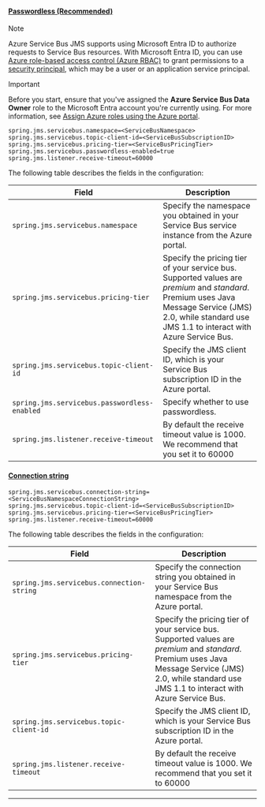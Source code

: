 #### [Passwordless (Recommended)](#tab/passwordless)

> [!NOTE]
> Azure Service Bus JMS supports using Microsoft Entra ID to authorize requests to Service Bus resources. With Microsoft Entra ID, you can use [Azure role-based access control (Azure RBAC)](/azure/role-based-access-control/overview) to grant permissions to a [security principal](/azure/active-directory/develop/app-objects-and-service-principals#service-principal-object), which may be a user or an application service principal.

> [!IMPORTANT]
> Before you start, ensure that you've assigned the **Azure Service Bus Data Owner** role to the Microsoft Entra account you're currently using. For more information, see [Assign Azure roles using the Azure portal](/azure/role-based-access-control/role-assignments-portal).

   ```properties
   spring.jms.servicebus.namespace=<ServiceBusNamespace>
   spring.jms.servicebus.topic-client-id=<ServiceBusSubscriptionID>
   spring.jms.servicebus.pricing-tier=<ServiceBusPricingTier>
   spring.jms.servicebus.passwordless-enabled=true
   spring.jms.listener.receive-timeout=60000
   ```

The following table describes the fields in the configuration:

| Field                                        | Description                                                                                                                                                                                              |
|----------------------------------------------|----------------------------------------------------------------------------------------------------------------------------------------------------------------------------------------------------------|
| `spring.jms.servicebus.namespace`            | Specify the namespace you obtained in your Service Bus service instance from the Azure portal.                                                                                                           |
| `spring.jms.servicebus.pricing-tier`         | Specify the pricing tier of your service bus. Supported values are *premium* and *standard*. Premium uses Java Message Service (JMS) 2.0, while standard use JMS 1.1 to interact with Azure Service Bus. |
| `spring.jms.servicebus.topic-client-id`      | Specify the JMS client ID, which is your Service Bus subscription ID in the Azure portal.                                                                                                                |
| `spring.jms.servicebus.passwordless-enabled` | Specify whether to use passwordless.                                                                                                                                                                     |
| `spring.jms.listener.receive-timeout`        | By default the receive timeout value is 1000. We recommend that you set it to 60000                                                                                                                      |                                        

#### [Connection string](#tab/connection-string)

   ```properties
   spring.jms.servicebus.connection-string=<ServiceBusNamespaceConnectionString>
   spring.jms.servicebus.topic-client-id=<ServiceBusSubscriptionID>
   spring.jms.servicebus.pricing-tier=<ServiceBusPricingTier>
   spring.jms.listener.receive-timeout=60000
   ```

The following table describes the fields in the configuration:

| Field                                     | Description                                                                                                                                                                                              |
|-------------------------------------------|----------------------------------------------------------------------------------------------------------------------------------------------------------------------------------------------------------|
| `spring.jms.servicebus.connection-string` | Specify the connection string you obtained in your Service Bus namespace from the Azure portal.                                                                                                          |
| `spring.jms.servicebus.pricing-tier`      | Specify the pricing tier of your service bus. Supported values are *premium* and *standard*. Premium uses Java Message Service (JMS) 2.0, while standard use JMS 1.1 to interact with Azure Service Bus. |
| `spring.jms.servicebus.topic-client-id`   | Specify the JMS client ID, which is your Service Bus subscription ID in the Azure portal.                                                                                                                |
| `spring.jms.listener.receive-timeout`        | By default the receive timeout value is 1000. We recommend that you set it to 60000                                                                                                                      |                                        

---
